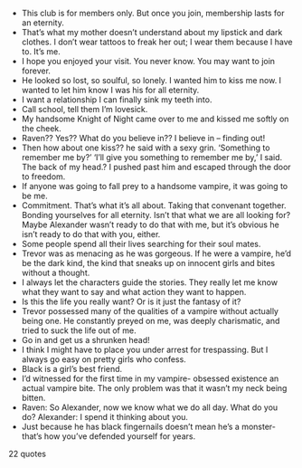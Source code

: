  - This club is for members only. But once you join, membership lasts for an eternity.
 - That’s what my mother doesn’t understand about my lipstick and dark clothes. I don’t wear tattoos to freak her out; I wear them because I have to. It’s me.
 - I hope you enjoyed your visit. You never know. You may want to join forever.
 - He looked so lost, so soulful, so lonely. I wanted him to kiss me now. I wanted to let him know I was his for all eternity.
 - I want a relationship I can finally sink my teeth into.
 - Call school, tell them I’m lovesick.
 - My handsome Knight of Night came over to me and kissed me softly on the cheek.
 - Raven?? Yes?? What do you believe in?? I believe in – finding out!
 - Then how about one kiss?? he said with a sexy grin. ‘Something to remember me by?’ ‘I’ll give you something to remember me by,’ I said. The back of my head.? I pushed past him and escaped through the door to freedom.
 - If anyone was going to fall prey to a handsome vampire, it was going to be me.
 - Commitment. That’s what it’s all about. Taking that convenant together. Bonding yourselves for all eternity. Isn’t that what we are all looking for? Maybe Alexander wasn’t ready to do that with me, but it’s obvious he isn’t ready to do that with you, either.
 - Some people spend all their lives searching for their soul mates.
 - Trevor was as menacing as he was gorgeous. If he were a vampire, he’d be the dark kind, the kind that sneaks up on innocent girls and bites without a thought.
 - I always let the characters guide the stories. They really let me know what they want to say and what action they want to happen.
 - Is this the life you really want? Or is it just the fantasy of it?
 - Trevor possessed many of the qualities of a vampire without actually being one. He constantly preyed on me, was deeply charismatic, and tried to suck the life out of me.
 - Go in and get us a shrunken head!
 - I think I might have to place you under arrest for trespassing. But I always go easy on pretty girls who confess.
 - Black is a girl’s best friend.
 - I’d witnessed for the first time in my vampire- obsessed existence an actual vampire bite. The only problem was that it wasn’t my neck being bitten.
 - Raven: So Alexander, now we know what we do all day. What do you do? Alexander: I spend it thinking about you.
 - Just because he has black fingernails doesn’t mean he’s a monster-that’s how you’ve defended yourself for years.

22 quotes
